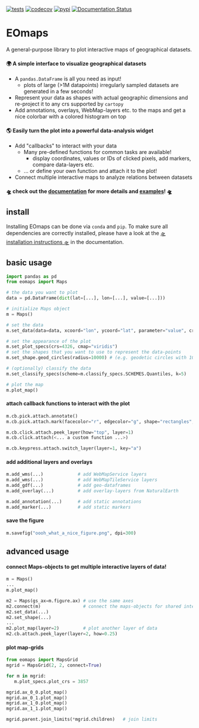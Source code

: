 [![tests](https://github.com/raphaelquast/EOmaps/actions/workflows/testMaps.yml/badge.svg?branch=master)](https://github.com/raphaelquast/EOmaps/actions/workflows/testMaps.yml)
[![codecov](https://codecov.io/gh/raphaelquast/EOmaps/branch/dev/graph/badge.svg?token=25M85P7MJG)](https://codecov.io/gh/raphaelquast/EOmaps)
[![pypi](https://img.shields.io/pypi/v/eomaps)](https://pypi.org/project/eomaps/)
[![Documentation Status](https://readthedocs.org/projects/eomaps/badge/?version=latest)](https://eomaps.readthedocs.io/en/latest/?badge=latest)
# EOmaps

A general-purpose library to plot interactive maps of geographical datasets.

#### 🌍 A simple interface to visualize geographical datasets  
- A `pandas.DataFrame` is all you need as input!
  - plots of large (>1M datapoints) irregularly sampled datasets are generated in a few seconds!
- Represent your data as shapes with actual geographic dimensions and re-project it to any crs supported by `cartopy`
- Add annotations, overlays, WebMap-layers etc. to the maps and get a nice colorbar with a colored histogram on top  

#### 🌎 Easily turn the plot into a powerful data-analysis widget  
- Add "callbacks" to interact with your data
   - Many pre-defined functions for common tasks are available!
      - display coordinates, values or IDs of clicked pixels, add markers, compare data-layers etc.
   - ... or define your own function and attach it to the plot!
- Connect multiple interactive maps to analyze relations between datasets

#### 🛸 check out the [documentation](https://eomaps.readthedocs.io) for more details and [examples](https://eomaps.readthedocs.io/en/latest/EOmaps_examples.html)! 🛸


## install

Installing EOmaps can be done via `conda` and `pip`.
To make sure all dependencies are correctly installed, please have a look at the [🛸 installation instructions 🛸](https://eomaps.readthedocs.io/en/latest/usage.html#installation) in the documentation.


## basic usage
```python
import pandas as pd
from eomaps import Maps

# the data you want to plot
data = pd.DataFrame(dict(lat=[...], lon=[...], value=[...]))

# initialize Maps object
m = Maps()

# set the data
m.set_data(data=data, xcoord="lon", ycoord="lat", parameter="value", crs=4326)

# set the appearance of the plot
m.set_plot_specs(crs=4326, cmap="viridis")
# set the shapes that you want to use to represent the data-points
m.set_shape.geod_circles(radius=10000) # (e.g. geodetic circles with 10km radius)

# (optionally) classify the data
m.set_classify_specs(scheme=m.classify_specs.SCHEMES.Quantiles, k=5)

# plot the map
m.plot_map()
```
#### attach callback functions to interact with the plot
```python
m.cb.pick.attach.annotate()
m.cb.pick.attach.mark(facecolor="r", edgecolor="g", shape="rectangles", radius=1, radius_crs=4326)

m.cb.click.attach.peek_layer(how="top", layer=1)
m.cb.click.attach(<... a custom function ...>)

m.cb.keypress.attach.switch_layer(layer=1, key="a")
```
#### add additional layers and overlays
```python
m.add_wms(...)             # add WebMapService layers
m.add_wms(...)             # add WebMapTileService layers
m.add_gdf(...)             # add geo-dataframes
m.add_overlay(...)         # add overlay-layers from NaturalEarth

m.add_annotation(...)      # add static annotations
m.add_marker(...)          # add static markers
```
#### save the figure
```python
m.savefig("oooh_what_a_nice_figure.png", dpi=300)  
```
## advanced usage
#### connect Maps-objects to get multiple interactive layers of data!
```python
m = Maps()
...
m.plot_map()

m2 = Maps(gs_ax=m.figure.ax) # use the same axes
m2.connect(m)                # connect the maps-objects for shared interactivity
m2.set_data(...)
m2.set_shape(...)
...
m2.plot_map(layer=2)         # plot another layer of data
m2.cb.attach.peek_layer(layer=2, how=0.25)
```
#### plot map-grids
```python
from eomaps import MapsGrid
mgrid = MapsGrid(2, 2, connect=True)

for m in mgrid:
   m.plot_specs.plot_crs = 3857

mgrid.ax_0_0.plot_map()
mgrid.ax_0_1.plot_map()
mgrid.ax_1_0.plot_map()
mgrid.ax_1_1.plot_map()

mgrid.parent.join_limits(*mgrid.children)   # join limits
```
